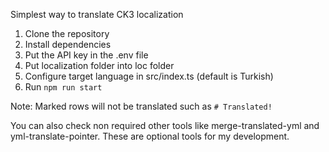 Simplest way to translate CK3 localization

1. Clone the repository
2. Install dependencies
3. Put the API key in the .env file
4. Put localization folder into loc folder
5. Configure target language in src/index.ts (default is Turkish)
6. Run `npm run start`


Note: Marked rows will not be translated such as `# Translated!`

You can also check non required other tools like merge-translated-yml and yml-translate-pointer. These are optional tools for my development.